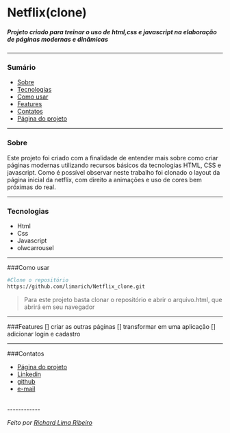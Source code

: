 # Netflix(clone)
##### Projeto criado para treinar o uso de html,css e javascript na elaboração de páginas modernas e dinâmicas

------------

### Sumário
- <a href="#Sobre">Sobre</a>
- <a href="#Tecnologias">Tecnologias</a>
- <a href="#Como usar">Como usar</a>
- <a href="#Features">Features</a>
- <a href="#Contatos">Contatos</a>
- <a href="#https://limarich.github.io/My-ToDo/">Página do projeto</a>
------------
### Sobre
Este projeto foi criado com a finalidade de entender mais sobre como criar páginas modernas utilizando recursos básicos da tecnologias HTML, CSS e javascript. Como é possível observar neste trabalho foi clonado o layout da página inicial da netflix, com direito a animações e uso de cores bem próximas do real.

------------

### Tecnologias
- Html
- Css
- Javascript
- olwcarrousel

------------

###Como usar
```bash
#Clone o repositório
https://github.com/limarich/Netflix_clone.git
```
> Para este projeto basta clonar o repositório e abrir o arquivo.html, que abrirá em seu navegador 

------------

###Features
[] criar as outras páginas
[] transformar em uma aplicação
[] adicionar login e cadastro

------------

###Contatos
- <a href="https://limarich.github.io/My-ToDo/">Página do projeto</a>
- <a href="https://www.linkedin.com/in/richard-lima-488b451a8/">Linkedin</a>
- <a href="https://github.com/limarich/">github</a> 
- <a href="mailto:richard.esclima@gmail.com">e-mail</a>
<br>
------------

*Feito por <a href="https://github.com/limarich/">Richard Lima Ribeiro</a>*
